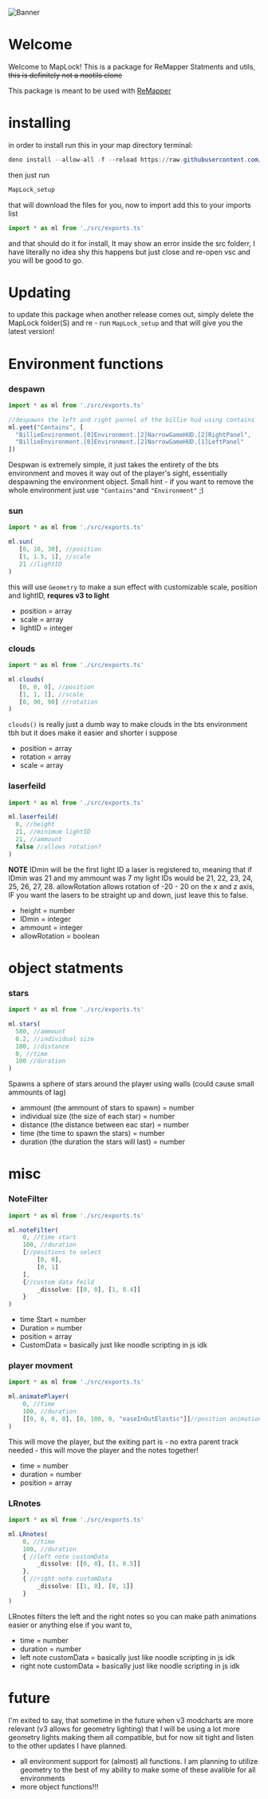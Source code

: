 ![Banner](https://user-images.githubusercontent.com/111317032/196313133-d8735a06-4cb2-4805-83e2-ab896541a7fd.jpg)


# Welcome
Welcome to MapLock!  This is a package for ReMapper Statments and utils, ~~this is definitely not a nootils clone~~

This package is meant to be used with [ReMapper](https://github.com/Swifter1243/ReMapper)

# installing
 in order to install run this in your map directory terminal:
```powershell
deno install --allow-all -f --reload https://raw.githubusercontent.com/Splashcard04/MapLock/main/setup/MapLock_setup.ts
```
then just run 
```powershell
MapLock_setup
```
that will download the files for you, now to import add this to your imports list
```ts
import * as ml from './src/exports.ts'
```
and that should do it for install, It may show an error inside the src folderr, I have literally no idea shy this happens but just close and re-open vsc and you will be good to go.

# Updating

to update this package when another release comes out, simply delete the MapLock folder(S) and re - run `MapLock_setup` and that will give you the latest version!

# Environment functions
### despawn
```ts
import * as ml from './src/exports.ts'

//despawns the left and right pannel of the billie hud using contains
ml.yeet("Contains", [
  "BillieEnvironment.[0]Environment.[2]NarrowGameHUD.[2]RightPanel",
  "BillieEnvironment.[0]Environment.[2]NarrowGameHUD.[1]LeftPanel"
])
```
Despwan is extremely simple, it just takes the entirety of the bts environment and moves it way out of the player's sight, essentially despawning the environment object.  Small hint - if you want to remove the whole environment just use `"Contains"`and `"Environment"` ;)

### sun

```ts
import * as ml from './src/exports.ts'

ml.sun(
   [0, 10, 30], //position
   [1, 1.5, 1], //scale
   21 //lightID
)
```
this will use `Geometry` to make a sun effect with customizable scale, position and lightID, __requres v3 to light__
* position = array
* scale = array
* lightID = integer

### clouds
```ts
import * as ml from './src/exports.ts'

ml.clouds(
   [0, 0, 0], //position
   [1, 1, 1], //scale
   [0, 90, 90] //rotation
)
```
`clouds()` is really just a dumb way to make clouds in the bts environment tbh but it does make it easier and shorter i suppose
* position = array
* rotation = array
* scale = array

### laserfeild
```ts
import * as ml from './src/exports.ts'

ml.laserfeild(
  0, //height
  21, //minimum lightID
  21, //ammount
  false //allows rotation?
)
```

__NOTE__ IDmin will be the first light ID a laser is registered to, meaning that if IDmin was 21 and my ammount was 7 my light IDs would be 21, 22, 23, 24, 25, 26, 27, 28.
allowRotation allows rotation of -20 - 20 on the x and z axis, IF you want the lasers to be straight up and down, just leave this to false.

* height = number
* IDmin = integer
* ammount = integer
* allowRotation = boolean

# object statments


### stars

```ts
import * as ml from './src/exports.ts'

ml.stars(
  580, //ammount
  0.2, //individual size
  100, //distance
  0, //time
  100 //duration
)
```

Spawns a sphere of stars around the player using walls (could cause small ammounts of lag)

* ammount (the ammount of stars to spawn) = number
* individual size (the size of each star) = number
* distance (the distance between eac star) = number
* time (the time to spawn the stars) = number
* duration (the duration the stars will last) = number


# misc


### NoteFilter
```ts
import * as ml from './src/exports.ts'

ml.noteFilter(
    0, //time start
    100, //duration
    [//positions to select
        [0, 0],
        [0, 1]
    ],
    {//custom data feild
        _dissolve: [[0, 0], [1, 0.4]]
    }
)
```

* time Start = number
* Duration = number
* position  = array
* CustomData = basically just like noodle scripting in js idk


### player movment
```ts
import * as ml from './src/exports.ts'

ml.animatePlayer(
    0, //time
    100, //duration
    [[0, 0, 0, 0], [0, 100, 0, "easeInOutElastic"]]//position animation but please never use this one lol
)
```
This will move the player, but the exiting part is - no extra parent track needed - this will move the player and the notes together!
* time = number
* duration = number
* position = array

### LRnotes

```ts
import * as ml from './src/exports.ts'

ml.LRnotes(
    0, //time
    100, //duration
    { //left note customData
        _dissolve: [[0, 0], [1, 0.5]]
    },
    { //right note customData
        _dissolve: [[1, 0], [0, 1]]
    }
)
```
LRnotes filters the left and the right notes so you can make path animations easier or anything else if you want to,

* time = number
* duration = number
* left note customData = basically just like noodle scripting in js idk
* right note customData = basically just like noodle scripting in js idk

# future

I'm exited to say, that sometime in the future when v3 modcharts are more relevant (v3 allows for geometry lighting)  that I will be using a lot more geometry lights making them all compatible, but for now sit tight and listen to the other updates I have planned.

* all environment support for (almost) all functions.  I am planning to utilize geometry to the best of my ability to make some of these avalible for all environments
* more object functions!!!

